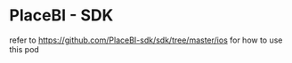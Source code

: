 PlaceBI - SDK
=============

refer to https://github.com/PlaceBI-sdk/sdk/tree/master/ios for how to use this pod

